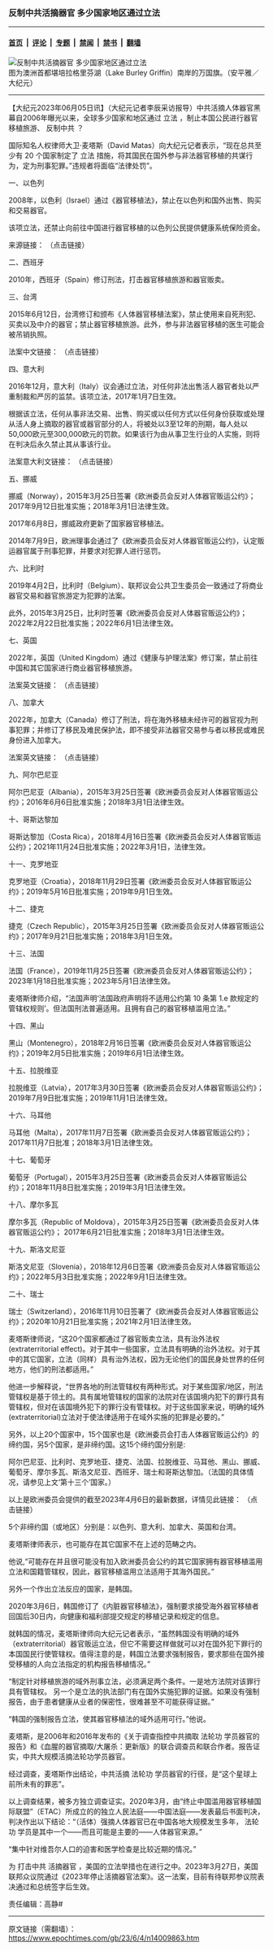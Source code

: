 ### 反制中共活摘器官 多少国家地区通过立法

---

#### [首页](../../../..?n14009863) &nbsp;|&nbsp; [评论](../../../../../epoch-comment?n14009863) &nbsp;|&nbsp; [专题](../../../../../epoch-special?n14009863) &nbsp;|&nbsp; [禁闻](../../../../../epoch-news?n14009863) &nbsp;|&nbsp; [禁书](../../../../../books?n14009863) &nbsp;|&nbsp; [翻墙](https://github.com/gfw-breaker/nogfw/blob/master/README.md?n14009863)


<div><img alt="反制中共活摘器官 多少国家地区通过立法" class="attachment-djy_600_400 size-djy_600_400 wp-post-image" src="https://i.epochtimes.com/assets/uploads/2021/02/A1-15.jpg"/>
<div class="caption">
 图为澳洲首都堪培拉格里芬湖（Lake Burley Griffin）南岸的万国旗。（安平雅／大纪元）
</div></div><hr/><div class="post_content" id="artbody" itemprop="articleBody">
 <!-- article content begin -->
 <p>
  【大纪元2023年06月05日讯】（大纪元记者李辰采访报导）中共活摘人体器官黑幕自2006年曝光以来，全球多少国家和地区通过
  <ok href="https://www.epochtimes.com/gb/tag/%E7%AB%8B%E6%B3%95.html">
   立法
  </ok>
  ，制止本国公民进行器官移植旅游、
  <ok href="https://www.epochtimes.com/gb/tag/%E5%8F%8D%E5%88%B6%E4%B8%AD%E5%85%B1.html">
   反制中共
  </ok>
  ？
 </p>
 <p>
  国际知名人权律师大卫‧麦塔斯（David Matas）向大纪元记者表示，“现在总共至少有 20 个国家制定了
  <ok href="https://www.epochtimes.com/gb/tag/%E7%AB%8B%E6%B3%95.html">
   立法
  </ok>
  措施，将其国民在国外参与非法器官移植的共谋行为，定为刑事犯罪。”违规者将面临“法律处罚”。
 </p>
 <p>
  一、以色列
 </p>
 <p>
  2008年，以色利（Israel）通过《器官移植法》，禁止在以色列和国外出售、购买和交易器官。
 </p>
 <p>
  该项立法，还禁止向前往中国进行器官移植的以色列公民提供健康系统保险资金。
 </p>
 <p>
  来源链接：
  <ok href="http://jp.endtransplantabuse.org/wp-content/uploads/2022/01/Israle-Law09-2015.pdf">
   （点击链接）
  </ok>
 </p>
 <p>
  二、西班牙
 </p>
 <p>
  2010年，西班牙（Spain）修订刑法，打击器官移植旅游和器官贩卖。
 </p>
 <p>
  三、台湾
 </p>
 <p>
  2015年6月12日，台湾修订和颁布《人体器官移植法案》，禁止使用来自死刑犯、买卖以及中介的器官；禁止器官移植旅游。此外，参与非法器官移植的医生可能会被吊销执照。
 </p>
 <p>
  法案中文链接：
  <ok href="https://law.moj.gov.tw/LawClass/LawAll.aspx?PCode=L0020024">
   （点击链接）
  </ok>
 </p>
 <p>
  四、意大利
 </p>
 <p>
  2016年12月，意大利（Italy）议会通过立法，对任何非法出售活人器官者处以严重制裁和严厉的监禁。该项立法，2017年1月7日生效。
 </p>
 <p>
  根据该立法，任何从事非法交易、出售、购买或以任何方式以任何身份获取或处理从活人身上摘取的器官或器官部分的人，将被处以3至12年的刑期，每人处以50,000欧元至300,000欧元的罚款。如果该行为由从事卫生行业的人实施，则将在判决后永久禁止其从事该行业。
 </p>
 <p>
  法案意大利文链接：
  <ok href="https://endtransplantabuse.org/wp-content/uploads/2018/02/gazzetta-ufficiale-della-repubblica-italiana-20161223-16G00250.pdf">
   （点击链接）
  </ok>
 </p>
 <p>
  五、挪威
 </p>
 <p>
  挪威（Norway），2015年3月25日签署《欧洲委员会反对人体器官贩运公约》；2017年9月12日批准实施；2018年3月1日法律生效。
 </p>
 <p>
  2017年6月8日，挪威政府更新了国家器官移植法。
 </p>
 <p>
  2014年7月9日，欧洲理事会通过了《欧洲委员会反对人体器官贩运公约》，认定贩运器官属于刑事犯罪，并要求对犯罪人进行惩罚。
 </p>
 <p>
  六、比利时
 </p>
 <p>
  2019年4月2日，比利时（Belgium）、联邦议会公共卫生委员会一致通过了将商业器官交易和器官旅游定为犯罪的法案。
 </p>
 <p>
  此外，2015年3月25日，比利时签署《欧洲委员会反对人体器官贩运公约》；2022年2月22日批准实施；2022年6月1日法律生效。
 </p>
 <p>
  七、英国
 </p>
 <p>
  2022年，英国（United Kingdom）通过《健康与护理法案》修订案，禁止前往中国和其它国家进行商业器官移植旅游。
 </p>
 <p>
  法案英文链接：
  <ok href="https://www.legislation.gov.uk/ukpga/2022/31/section/170/enacted">
   （点击链接）
  </ok>
 </p>
 <p>
  八、加拿大
 </p>
 <p>
  2022年，加拿大（Canada）修订了刑法，将在海外移植未经许可的器官视为刑事犯罪；并修订了移民及难民保护法，即不接受非法器官交易参与者以移民或难民身份进入加拿大。
 </p>
 <p>
  法案英文链接：
  <ok href="https://www.parl.ca/DocumentViewer/en/44-1/bill/S-223/royal-assent">
   （点击链接）
  </ok>
 </p>
 <p>
  九、阿尔巴尼亚
 </p>
 <p>
  阿尔巴尼亚（Albania），2015年3月25日签署《欧洲委员会反对人体器官贩运公约》；2016年6月6日批准实施；2018年3月1日法律生效。
 </p>
 <p>
  十、哥斯达黎加
 </p>
 <p>
  哥斯达黎加（Costa Rica），2018年4月16日签署《欧洲委员会反对人体器官贩运公约》；2021年11月24日批准实施；2022年3月1日，法律生效。
 </p>
 <p>
  十一、克罗地亚
 </p>
 <p>
  克罗地亚（Croatia），2018年11月29日签署《欧洲委员会反对人体器官贩运公约》；2019年5月16日批准实施；2019年9月1日生效。
 </p>
 <p>
  十二、捷克
 </p>
 <p>
  捷克（Czech Republic），2015年3月25日签署《欧洲委员会反对人体器官贩运公约》；2017年9月21日批准实施；2018年3月1日生效。
 </p>
 <p>
  十三、法国
 </p>
 <p>
  法国（France），2019年11月25日签署《欧洲委员会反对人体器官贩运公约》；2023年1月18日批准实施；2023年5月1日法律生效。
 </p>
 <p>
  麦塔斯律师介绍，“法国声明‘法国政府声明将不适用公约第 10 条第 1.e 款规定的管辖权规则’。但法国刑法普遍适用。且拥有自己的器官移植滥用立法。”
 </p>
 <p>
  十四、黑山
 </p>
 <p>
  黑山（Montenegro），2018年2月16日签署《欧洲委员会反对人体器官贩运公约》；2019年2月5日批准实施；2019年6月1日法律生效。
 </p>
 <p>
  十五、拉脱维亚
 </p>
 <p>
  拉脱维亚（Latvia），2017年3月30日签署《欧洲委员会反对人体器官贩运公约》；2019年7月9日批准实施；2019年11月1日法律生效。
 </p>
 <p>
  十六、马耳他
 </p>
 <p>
  马耳他（Malta），2017年11月7日签署《欧洲委员会反对人体器官贩运公约》；2017年11月7日批准；2018年3月1日法律生效。
 </p>
 <p>
  十七、葡萄牙
 </p>
 <p>
  葡萄牙（Portugal），2015年3月25日签署《欧洲委员会反对人体器官贩运公约》；2018年11月8日批准实施；2019年3月1日法律生效。
 </p>
 <p>
  十八、摩尔多瓦
 </p>
 <p>
  摩尔多瓦（Republic of Moldova），2015年3月25日签署《欧洲委员会反对人体器官贩运公约》； 2017年6月21日批准实施；2018年3月1日法律生效。
 </p>
 <p>
  十九、斯洛文尼亚
 </p>
 <p>
  斯洛文尼亚（Slovenia），2018年12月6日签署《欧洲委员会反对人体器官贩运公约》；2022年5月3日批准实施；2022年9月1日法律生效。
 </p>
 <p>
  二十、瑞士
 </p>
 <p>
  瑞士（Switzerland），2016年11月10日签署了《欧洲委员会反对人体器官贩运公约》；2020年10月21日批准实施；2021年2月1日法律生效。
 </p>
 <p>
  麦塔斯律师说，“这20个国家都通过了器官贩卖立法，具有治外法权(extraterritorial effect)。对于其中一些国家，立法具有明确的治外法权。对于其中的其它国家，立法（同样）具有治外法权，因为无论他们的国民身处世界的任何地方，他们的刑法都适用。”
 </p>
 <p>
  他进一步解释说，“世界各地的刑法管辖权有两种形式。对于某些国家/地区，刑法管辖权是基于领土的。具有属地管辖权的国家的法院对在该国境内犯下的罪行具有管辖权，但对在该国境外犯下的罪行没有管辖权。对于这些国家来说，明确的域外(extraterritorial)立法对于使法律适用于在域外实施的犯罪是必要的。”
 </p>
 <p>
  另外，以上20个国家中，15个国家也是《欧洲委员会打击人体器官贩运公约》的缔约国，另5个国家，是非缔约国。这15个缔约国分别是:
 </p>
 <p>
  阿尔巴尼亚、比利时、克罗地亚、捷克、法国、拉脱维亚、马耳他、黑山、挪威、葡萄牙、摩尔多瓦、斯洛文尼亚、西班牙、瑞士和哥斯达黎加。（法国的具体情况，请参见上文‘第十三个’国家。）
 </p>
 <p>
  以上是欧洲委员会提供的截至2023年4月6日的最新数据，详情见此链接：
  <ok href="https://www.coe.int/en/web/conventions/full-list?module=signatures-by-treaty&amp;treatynum=216">
   （点击链接）
  </ok>
 </p>
 <p>
  5个非缔约国（或地区）分别是：以色列、意大利、加拿大、英国和台湾。
 </p>
 <p>
  麦塔斯律师表示，也可能存在其它国家不在上述的范畴之内。
 </p>
 <p>
  他说,“可能存在并且很可能没有加入欧洲委员会公约的其它国家拥有器官移植滥用立法和国籍管辖权，因此，器官移植滥用立法适用于其海外国民。”
 </p>
 <p>
  另外一个作出立法反应的国家，是韩国。
 </p>
 <p>
  2020年3月6日，韩国修订了《内脏器官移植法》，强制要求接受海外器官移植者回国后30日内，向健康和福利部提交规定的移植记录和规定的信息。
 </p>
 <p>
  就韩国的情况，麦塔斯律师向大纪元记者表示，“虽然韩国没有明确的域外（extraterritorial）器官贩运立法，但它不需要这样做就可以对在国外犯下罪行的本国国民行使管辖权。值得注意的是，韩国立法要求强制报告，要求那些在国外接受移植的人向立法指定的机构报告移植情况。”
 </p>
 <p>
  “制定针对移植旅游的域外刑事立法，必须满足两个条件。一是地方法院对该罪行具有管辖权。 另一个是立法的执法部门有在国外实施犯罪的证据。如果没有强制报告，由于患者健康从业者的保密性，很难甚至不可能获得证据。”
 </p>
 <p>
  “韩国的强制报告立法，使其器官移植法的域外适用可行。”他说。
 </p>
 <p>
  麦塔斯，是2006年和2016年发布的《关于调查指控中共摘取
  <ok href="https://www.epochtimes.com/gb/tag/%E6%B3%95%E8%BD%AE%E5%8A%9F.html">
   法轮功
  </ok>
  学员器官的报告》和《血腥的器官摘取/大屠杀：更新版》的联合调查员和联合作者。报告证实，中共大规模活摘法轮功学员器官。
 </p>
 <p>
  经过调查，麦塔斯作出结论，中共活摘
  <ok href="https://www.epochtimes.com/gb/tag/%E6%B3%95%E8%BD%AE%E5%8A%9F.html">
   法轮功
  </ok>
  学员器官的行径，是“这个星球上前所未有的罪恶”。
 </p>
 <p>
  以上调查结果，被多方独立调查证实。2020年3月，由“终止中国滥用器官移植国际联盟”（ETAC）所成立的的独立人民法庭——中国法庭——发表最后书面判决，判决作出以下结论：“（活体）强摘人体器官已在中国各地大规模发生多年，
  <ok href="https://www.epochtimes.com/gb/tag/%E6%B3%95%E8%BD%AE%E5%8A%9F.html">
   法轮功
  </ok>
  学员是其中一个——而且可能是主要的——人体器官来源。”
 </p>
 <p>
  “集中针对维吾尔人口的迫害和医学检查是比较近期的情况。”
 </p>
 <p>
  为
  <ok href="https://www.epochtimes.com/gb/tag/%E6%89%93%E5%87%BB%E4%B8%AD%E5%85%B1.html">
   打击中共
  </ok>
  <ok href="https://www.epochtimes.com/gb/tag/%E6%B4%BB%E6%91%98%E5%99%A8%E5%AE%98.html">
   活摘器官
  </ok>
  ，美国的立法举措也在进行之中。2023年3月27日，美国联邦众议院通过《2023年停止活摘器官法案》。这一法案，目前有待联邦参议院表决通过和总统签字后生效。
 </p>
 <p>
  责任编辑：高静#
 </p>
 <!-- article content end -->
 <div id="below_article_ad">
 </div>
</div>


---

原文链接（需翻墙）：https://www.epochtimes.com/gb/23/6/4/n14009863.htm